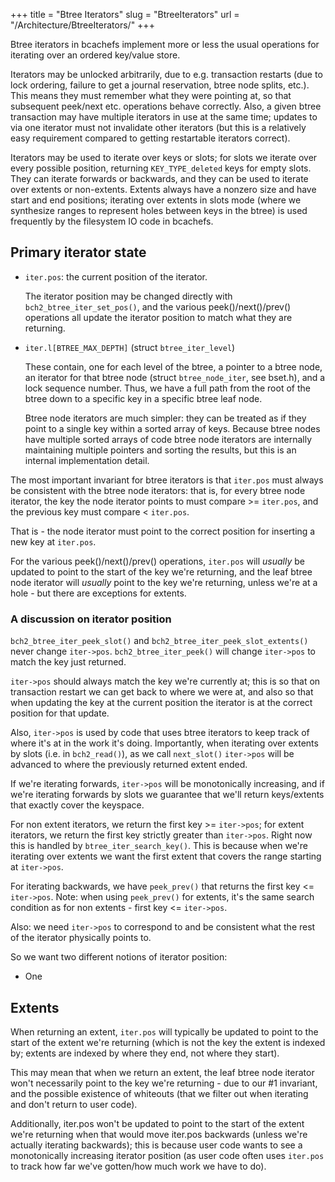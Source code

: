 +++
title = "Btree Iterators"
slug = "BtreeIterators"
url = "/Architecture/BtreeIterators/"
+++

Btree iterators in bcachefs implement more or less the usual operations for
iterating over an ordered key/value store.

Iterators may be unlocked arbitrarily, due to e.g. transaction restarts (due to
lock ordering, failure to get a journal reservation, btree node splits, etc.).
This means they must remember what they were pointing at, so that subsequent
peek/next etc. operations behave correctly. Also, a given btree transaction may
have multiple iterators in use at the same time; updates to via one iterator
must not invalidate other iterators (but this is a relatively easy requirement
compared to getting restartable iterators correct).

Iterators may be used to iterate over keys or slots; for slots we iterate over
every possible position, returning `KEY_TYPE_deleted` keys for empty slots. They
can iterate forwards or backwards, and they can be used to iterate over extents
or non-extents. Extents always have a nonzero size and have start and end
positions; iterating over extents in slots mode (where we synthesize ranges to
represent holes between keys in the btree) is used frequently by the filesystem
IO code in bcachefs.

## Primary iterator state

* `iter.pos`: the current position of the iterator.

   The iterator position may be changed directly with
   `bch2_btree_iter_set_pos()`, and the various peek()/next()/prev() operations
   all update the iterator position to match what they are returning.

* `iter.l[BTREE_MAX_DEPTH]` (struct `btree_iter_level`)

   These contain, one for each level of the btree, a pointer to a btree node, an
   iterator for that btree node (struct `btree_node_iter`, see bset.h), and a
   lock sequence number. Thus, we have a full path from the root of the btree down
   to a specific key in a specific btree leaf node.

   Btree node iterators are much simpler: they can be treated as if they point
   to a single key within a sorted array of keys. Because btree nodes have
   multiple sorted arrays of code btree node iterators are internally
   maintaining multiple pointers and sorting the results, but this is an
   internal implementation detail.

The most important invariant for btree iterators is that `iter.pos` must always
be consistent with the btree node iterators: that is, for every btree node
iterator, the key the node iterator points to must compare >= `iter.pos`, and
the previous key must compare < `iter.pos`.

That is - the node iterator must point to the correct position for inserting a
new key at `iter.pos`.

For the various peek()/next()/prev() operations, `iter.pos` will _usually_ be
updated to point to the start of the key we're returning, and the leaf btree
node iterator will _usually_ point to the key we're returning, unless we're at a
hole - but there are exceptions for extents.

### A discussion on iterator position

`bch2_btree_iter_peek_slot()` and `bch2_btree_iter_peek_slot_extents()` never
change `iter->pos`. `bch2_btree_iter_peek()` will change `iter->pos` to match
the key just returned.

`iter->pos` should always match the key we're currently at; this is so that
on transaction restart we can get back to where we were at, and also so that
when updating the key at the current position the iterator is at the correct
position for that update.

Also, `iter->pos` is used by code that uses btree iterators to keep track of
where it's at in the work it's doing. Importantly, when iterating over extents
by slots (i.e. in `bch2_read()`), as we call `next_slot()` `iter->pos` will be
advanced to where the previously returned extent ended.

If we're iterating forwards, `iter->pos` will be monotonically increasing, and
if we're iterating forwards by slots we guarantee that we'll return keys/extents
that exactly cover the keyspace.

For non extent iterators, we return the first key >= `iter->pos`; for extent
iterators, we return the first key strictly greater than `iter->pos`. Right now
this is handled by `btree_iter_search_key()`. This is because when we're
iterating over extents we want the first extent that covers the range starting
at `iter->pos`.

For iterating backwards, we have `peek_prev()` that returns the first key <=
`iter->pos`. Note: when using `peek_prev()` for extents, it's the same search
condition as for non extents - first key <= `iter->pos`.

Also: we need `iter->pos` to correspond to and be consistent what the rest of
the iterator physically points to.

So we want two different notions of iterator position:

* One

## Extents

When returning an extent, `iter.pos` will typically be updated to point to the
start of the extent we're returning (which is not the key the extent is indexed
by; extents are indexed by where they end, not where they start).

This may mean that when we return an extent, the leaf btree node iterator won't
necessarily point to the key we're returning - due to our #1 invariant, and the
possible existence of whiteouts (that we filter out when iterating and don't
return to user code).

Additionally, iter.pos won't be updated to point to the start of the extent
we're returning when that would move iter.pos backwards (unless we're actually
iterating backwards); this is because user code wants to see a monotonically
increasing iterator position (as user code often uses `iter.pos` to track how
far we've gotten/how much work we have to do).
